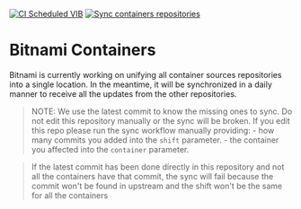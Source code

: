 [![CI Scheduled VIB](https://github.com/bitnami/containers/actions/workflows/ci-scheduled-pipeline.yaml/badge.svg)](https://github.com/bitnami/containers/actions/workflows/vib-scheduled-verify.yaml)
[![Sync containers repositories](https://github.com/bitnami/containers/actions/workflows/sync.yaml/badge.svg)](https://github.com/bitnami/containers/actions/workflows/sync.yaml)

# Bitnami Containers

Bitnami is currently working on unifying all container sources repositories into a single location. In the meantime, it will be synchronized in a daily manner to receive all the updates from the other repositories.

> NOTE: We use the latest commit to know the missing ones to sync. Do not edit this repository manually or the sync will be broken.
>       If you edit this repo please run the sync workflow manually providing:
>        - how many commits you added into the `shift` parameter.
>        - the container you affected into the `container` parameter.

> If the latest commit has been done directly in this repository and not all the containers have that commit, the sync will fail because the commit won't be found in upstream and the shift won't be the same for all the containers
